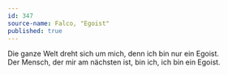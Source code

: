 ```yaml
---
id: 347
source-name: Falco, "Egoist"
published: true
---
```

<p>Die ganze Welt dreht sich um mich, denn ich bin nur ein Egoist.<br>
Der Mensch, der mir am nächsten ist, bin ich, ich bin ein Egoist.</p>
